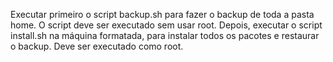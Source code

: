Executar primeiro o script backup.sh para fazer o backup de toda a pasta home. O script deve ser executado sem usar root.
Depois, executar o script install.sh na máquina formatada, para instalar todos os pacotes e restaurar o backup. Deve ser executado como root.

